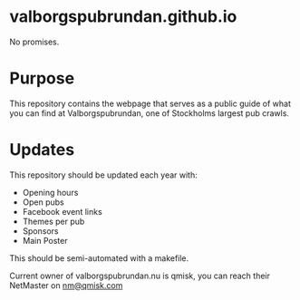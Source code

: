 # valborgspubrundan.github.io
No promises.

# Purpose
This repository contains the webpage that serves as a public guide of 
what you can find at Valborgspubrundan, one of Stockholms largest pub crawls.

# Updates
This repository should be updated each year with:

* Opening hours
* Open pubs
* Facebook event links
* Themes per pub
* Sponsors
* Main Poster

This should be semi-automated with a makefile.

Current owner of valborgspubrundan.nu is qmisk, 
you can reach their NetMaster on nm@qmisk.com
